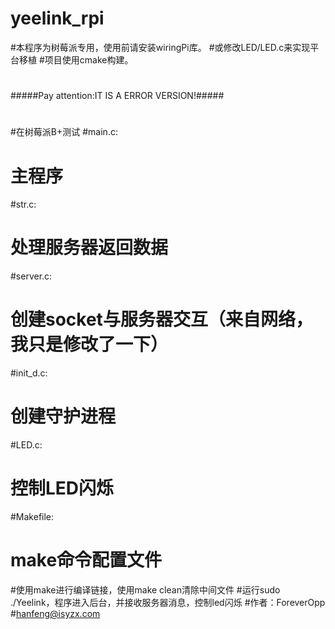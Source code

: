 # yeelink_rpi
#本程序为树莓派专用，使用前请安装wiringPi库。
#或修改LED/LED.c来实现平台移植
#项目使用cmake构建。
#
#####Pay attention:IT IS A ERROR VERSION!#####
#
#在树莓派B+测试
#main.c:
#	主程序
#str.c:
#	处理服务器返回数据
#server.c:
#	创建socket与服务器交互（来自网络，我只是修改了一下）
#init_d.c:
#	创建守护进程
#LED.c:
#	控制LED闪烁
#Makefile:
#	make命令配置文件

#使用make进行编译链接，使用make clean清除中间文件
#运行sudo ./Yeelink，程序进入后台，并接收服务器消息，控制led闪烁
#作者：ForeverOpp
#hanfeng@isyzx.com
